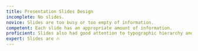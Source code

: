 ```yaml
---
title: Presentation Slides Design
incomplete: No slides.
novice: Slides are too busy or too empty of information.
competent: Each slide has an appropriate amount of information.
proficient: Slides also had good attention to typographic hierarchy and a fantastic balance of image to text.
expert: Slides are 🔥
---
```

